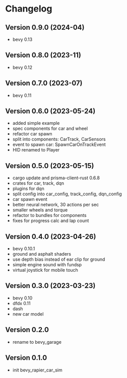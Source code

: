 # Changelog

## Version 0.9.0 (2024-04)
- bevy 0.13

## Version 0.8.0 (2023-11)
- bevy 0.12

## Version 0.7.0 (2023-07)
- bevy 0.11

## Version 0.6.0 (2023-05-24)

- added simple example
- spec components for car and wheel
- refactor car spawn
- split into components: CarTrack, CarSensors
- event to spawn car: SpawnCarOnTrackEvent
- HID renamed to Player

## Version 0.5.0 (2023-05-15)

- cargo update and prisma-client-rust 0.6.8
- crates for car, track, dqn
- plugins for dqn
- split config into car_config, track_config, dqn_config
- car spawn event
- better neural network, 30 actions per sec
- smaller wheels and torque
- refactor to bundles for components
- fixes for progress calc and lap count

## Version 0.4.0 (2023-04-26)

- bevy 0.10.1
- ground and asphalt shaders
- use depth bias instead of ear clip for ground
- simple engine sound with fundsp
- virtual joystick for mobile touch

## Version 0.3.0 (2023-03-23)

- bevy 0.10
- dfdx 0.11
- dash
- new car model

## Version 0.2.0

- rename to bevy_garage

## Version 0.1.0

- init bevy_rapier_car_sim
